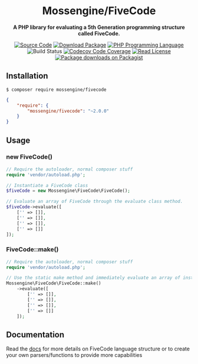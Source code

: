 <h1 align="center">Mossengine/FiveCode</h1>

<p align="center">
    <strong>A PHP library for evaluating a 5th Generation programming structure called FiveCode.</strong>
</p>

<p align="center">
    <a href="https://github.com/mossengine/fivecode"><img src="https://badgen.net/packagist/name/Mossengine/FiveCode" alt="Source Code"></a>
    <a href="https://packagist.org/packages/mossengine/fivecode"><img src="https://badgen.net/packagist/v/Mossengine/FiveCode?label=version" alt="Download Package"></a>
    <a href="https://php.net"><img src="https://badgen.net/packagist/php/Mossengine/FiveCode" alt="PHP Programming Language"></a>
    <img src="https://badgen.net/circleci/github/Mossengine/FiveCode/master?icon=circleci" alt="Build Status">
    <a href="https://codecov.io/github/mossengine/fivecode"><img src="https://badgen.net/codecov/c/github/Mossengine/FiveCode/master?icon=codecov" alt="Codecov Code Coverage"></a>
    <a href="https://github.com/mossengine/fivecode/blob/master/LICENSE"><img src="https://badgen.net/packagist/license/Mossengine/FiveCode" alt="Read License"></a>
    <a href="https://packagist.org/packages/mossengine/fivecode/stats"><img src="https://badgen.net/packagist/dt/Mossengine/FiveCode" alt="Package downloads on Packagist"></a>
</p>


## Installation

```
$ composer require mossengine/fivecode
```

```json
{
    "require": {
        "mossengine/fivecode": "~2.0.0"
    }
}
```

## Usage

### new FiveCode()
```php
// Require the autoloader, normal composer stuff
require 'vendor/autoload.php';

// Instantiate a FiveCode class
$fiveCode = new Mossengine\FiveCode\FiveCode();

// Evaluate an array of FiveCode through the evaluate class method.
$fiveCode->evaluate([
    ['' => []],
    ['' => []],
    ['' => []],
    ['' => []]
]);
```

### FiveCode::make()
```php
// Require the autoloader, normal composer stuff
require 'vendor/autoload.php';

// Use the static make method and immediately evaluate an array of instructions
Mossengine\FiveCode\FiveCode::make()
    ->evaluate([
        ['' => []],
        ['' => []],
        ['' => []],
        ['' => []]
    ]);
```

## Documentation
Read the <a href="/docs/index.md">docs</a> for more details on FiveCode language structure or to create your own parsers/functions to provide more capabilities
